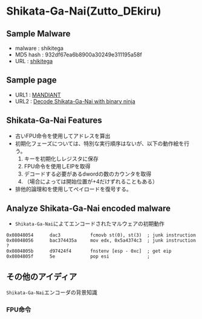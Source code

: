 # Shikata-Ga-Nai(Zutto_DEkiru)
## Sample Malware
- malware : shikitega
- MD5 hash : 932df67ea6b8900a30249e311195a58f
- URL : [shikitega](https://bazaar.abuse.ch/sample/e4a58509fea52a4917007b1cd1a87050b0109b50210c5d00e08ece1871af084d/)
## Sample page
- URL1 : [MANDIANT](https://www.mandiant.com/resources/blog/shikata-ga-nai-encoder-still-going-strong)
- URL2 : [Decode Shikata-Ga-Nai with binary ninja](https://medium.com/@acheron2302/writing-binary-ninja-plugin-to-decode-shikata-ga-nai-part-1-df8ceda67fd7)
## Shikata-Ga-Nai Features
- 古いFPU命令を使用してアドレスを算出
- 初期化フェーズについては、特別な実行順序はないが、以下の動作絵を行う。
  1. キーを初期化しレジスタに保存
  1. FPU命令を使用しEIPを取得
  1. デコードする必要があるdwordの数のカウンタを取得
  1. （場合によっては開始位置が+4だけずれることもある）
- 排他的論理和を使用してペイロードを復号する。
## Analyze Shikata-Ga-Nai encoded malware
- ```Shikata-Ga-Nai```によてエンコードされたマルウェアの初期動作
```
0x08048054      dac3           fcmovb st(0), st(3)  ; junk instruction
0x08048056      bac374435a     mov edx, 0x5a4374c3  ; junk instruction ?
0x0804805b      d97424f4       fnstenv [esp - 0xc]  ; get eip 
0x0804805f      5e             pop esi              ; 
```
## その他のアイディア
```Shikata-Ga-Nai```エンコーダの背景知識
### FPU命令
